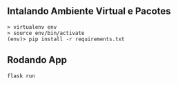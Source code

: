 ## Intalando Ambiente Virtual e Pacotes

```
> virtualenv env
> source env/bin/activate
(env)> pip install -r requirements.txt
```

## Rodando App
```
flask run
```